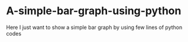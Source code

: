 # A-simple-bar-graph-using-python

Here I just want to show a simple bar graph by using few lines of python codes

